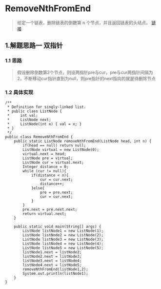 # RemoveNthFromEnd
> 给定一个链表，删除链表的倒数第 n 个节点，并且返回链表的头结点。 [链接](https://leetcode-cn.com/problems/remove-nth-node-from-end-of-list/submissions/)
## 1.解题思路一 双指针
### 1.1 思路
> 假设删除倒数第2个节点，则设两指针pre与cur，pre与cur两指针间隔为2，不断移动cur指针直到为null，则pre指针的next指向的就是待删除节点
### 1.2 具体实现
```
/**
 * Definition for singly-linked list.
 * public class ListNode {
 *     int val;
 *     ListNode next;
 *     ListNode(int x) { val = x; }
 * }
 */
public class RemoveNthFromEnd {
    public static ListNode removeNthFromEnd(ListNode head, int n) {
        if(head == null) return null;
        ListNode virtual = new ListNode(0);
        virtual.next = head;
        ListNode pre = virtual;
        ListNode cur = virtual.next;
        Integer distance = 0;
        while (cur != null){
            if(distance < n){
                cur = cur.next;
                distance++;
            }else{
                pre = pre.next;
                cur = cur.next;
            }
        }
        pre.next = pre.next.next;
        return virtual.next;
    }

    public static void main(String[] args) {
        ListNode listNode1 = new ListNode(1);
        ListNode listNode2 = new ListNode(2);
        ListNode listNode3 = new ListNode(3);
        ListNode listNode4 = new ListNode(4);
        ListNode listNode5 = new ListNode(5);
        listNode1.next = listNode2;
        listNode2.next = listNode3;
        listNode3.next = listNode4;
        listNode4.next = listNode5;
        removeNthFromEnd(listNode1,2);
        System.out.println(listNode1);
    }
}

```